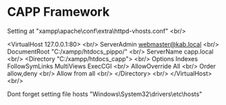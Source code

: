 # CAPP Framework

Setting at "xampp\apache\conf\extra\httpd-vhosts.conf" &lt;br/&gt;

&lt;VirtualHost 127.0.0.1:80&gt; &lt;br/&gt;
    ServerAdmin webmaster@kab.local &lt;br/&gt;
    DocumentRoot "C:/xampp/htdocs_pippo/" &lt;br/&gt;
    ServerName capp.local &lt;br/&gt;
	&lt;Directory "C:/xampp/htdocs_capp"&gt; &lt;br/&gt;
		Options Indexes FollowSymLinks MultiViews ExecCGI &lt;br/&gt;
		AllowOverride All &lt;br/&gt;
		Order allow,deny &lt;br/&gt;
		Allow from all &lt;br/&gt;
	&lt;/Directory&gt; &lt;br/&gt;
&lt;/VirtualHost&gt; &lt;br/&gt;

Dont forget setting file hosts "Windows\System32\drivers\etc\hosts"
